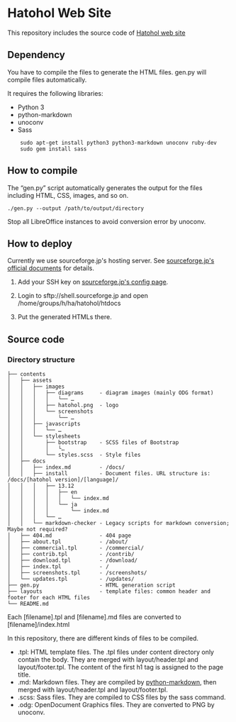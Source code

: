 Hatohol Web Site
=================
This repository includes the source code of [Hatohol web site](http://www.hatohol.org)

Dependency
-----------
You have to compile the files to generate the HTML files.
gen.py will compile files automatically.

It requires the following libraries:

- Python 3
- python-markdown
- unoconv
- Sass

```shell
    sudo apt-get install python3 python3-markdown unoconv ruby-dev
    sudo gem install sass
```

How to compile
---------------
The “gen.py” script automatically generates the output for the files including HTML, CSS, images, and so on.

    ./gen.py --output /path/to/output/directory

Stop all LibreOffice instances to avoid conversion error by unoconv.

How to deploy
--------------
Currently we use sourceforge.jp's hosting server. See [sourceforge.jp's official documents](http://sourceforge.jp/docs/FrontPage#h2-Web.E3.82.B5.E3.82.A4.E3.83.88.E3.81.AE.E3.83.9B.E3.82.B9.E3.83.86.E3.82.A3.E3.83.B3.E3.82.B0.E3.81.AB.E9.96.A2.E3.81.99.E3.82.8B.E6.96.87.E6.9B.B8) for details.

1. Add your SSH key on [sourceforge.jp's config page](https://sourceforge.jp/account/editsshkeys.php).

2. Login to sftp://shell.sourceforge.jp and open /home/groups/h/ha/hatohol/htdocs

3. Put the generated HTMLs there.

Source code
---------------

### Directory structure
    ├── contents
    │   ├── assets
    │   │   ├── images
    │   │   │   ├── diagrams     - diagram images (mainly ODG format)
    │   │   │   │   └── …
    │   │   │   ├── hatohol.png  - logo
    │   │   │   └── screenshots
    │   │   │       └── …
    │   │   ├── javascripts
    │   │   │   └── …
    │   │   └── stylesheets
    │   │       ├── bootstrap    - SCSS files of Bootstrap
    │   │       │   └…
    │   │       └── styles.scss  - Style files
    │   ├── docs
    │   │   ├── index.md         - /docs/
    │   │   ├── install          - Document files. URL structure is: /docs/[hatohol version]/[language]/
    │   │   │   ├── 13.12
    │   │   │   │   ├── en
    │   │   │   │   │   └── index.md
    │   │   │   │   └── ja
    │   │   │   │       └── index.md
    │   │   │   └── …
    │   │   └── markdown-checker - Legacy scripts for markdown conversion; Maybe not required?
    │   ├── 404.md               - 404 page
    │   ├── about.tpl            - /about/
    │   ├── commercial.tpl       - /commercial/
    │   ├── contrib.tpl          - /contrib/
    │   ├── download.tpl         - /download/
    │   ├── index.tpl            - /
    │   ├── screenshots.tpl      - /screenshots/
    │   └── updates.tpl          - /updates/
    ├── gen.py                   - HTML generation script
    ├── layouts                  - template files: common header and footer for each HTML files
    └── README.md

Each [filename].tpl and [filename].md files are converted to [filename]/index.html

In this repository, there are different kinds of files to be compiled.
- .tpl: HTML template files. The .tpl files under content directory only contain the body. They are merged with layout/header.tpl and layout/footer.tpl. The content of the first h1 tag is assigned to the page title.
- .md: Markdown files. They are compiled by [python-markdown](https://pypi.python.org/pypi/Markdown), then merged with layout/header.tpl and layout/footer.tpl.
- .scss: Sass files. They are compiled to CSS files by the sass command.
- .odg: OpenDocument Graphics files. They are converted to PNG by unoconv.

